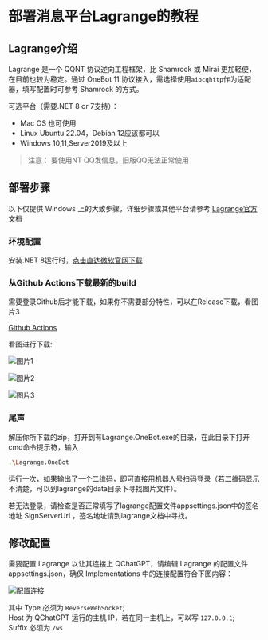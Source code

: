 # 部署消息平台Lagrange的教程

## Lagrange介绍

Lagrange 是一个 QQNT 协议逆向工程框架，比 Shamrock 或 Mirai 更加轻便，在目前也较为稳定。通过 OneBot 11 协议接入，需选择使用`aiocqhttp`作为适配器，填写配置时可参考 Shamrock 的方式。

可选平台（需要.NET 8 or 7支持）：

- Mac OS 也可使用
- Linux Ubuntu 22.04，Debian 12应该都可以
- Windows 10,11,Server2019及以上

> 注意：
> 要使用NT QQ发信息，旧版QQ无法正常使用


## 部署步骤

以下仅提供 Windows 上的大致步骤，详细步骤或其他平台请参考 [Lagrange官方文档](https://lagrangedev.github.io/Lagrange.Doc/Lagrange.OneBot/)

### 环境配置

安装.NET 8运行时，[点击直达微软官网下载](https://dotnet.microsoft.com/zh-cn/download/dotnet/thank-you/runtime-desktop-8.0.4-windows-x64-installer)

### 从Github Actions下载最新的build

需要登录Github后才能下载，如果你不需要部分特性，可以在Release下载，看图片3

[Github Actions](https://github.com/KonataDev/Lagrange.Core/actions)  

看图进行下载:

![图片1](/assets/image/dl_lgr_1.png)

![图片2](/assets/image/dl_lgr_2.png)

![图片3](/assets/image/dl_lgr_3.png)

### 尾声

解压你所下载的zip，打开到有Lagrange.OneBot.exe的目录，在此目录下打开cmd命令提示符，输入

```bash
.\Lagrange.OneBot
```

运行一次，如果输出了一个二维码，即可直接用机器人号扫码登录（若二维码显示不清楚，可以到lagrange的data目录下寻找图片文件）。  

若无法登录，请检查是否正常填写了lagrange配置文件appsettings.json中的签名地址 SignServerUrl ，签名地址请到lagrange文档中寻找。  

## 修改配置

需要配置 Lagrange 以让其连接上 QChatGPT，请编辑 Lagrange 的配置文件 appsettings.json，确保 Implementations 中的连接配置符合下图内容：

![配置连接](/assets/image/config_lgr.png)

其中 Type 必须为 `ReverseWebSocket`;  
Host 为 QChatGPT 运行的主机 IP，若在同一主机上，可以写 `127.0.0.1`;  
Suffix 必须为 `/ws`